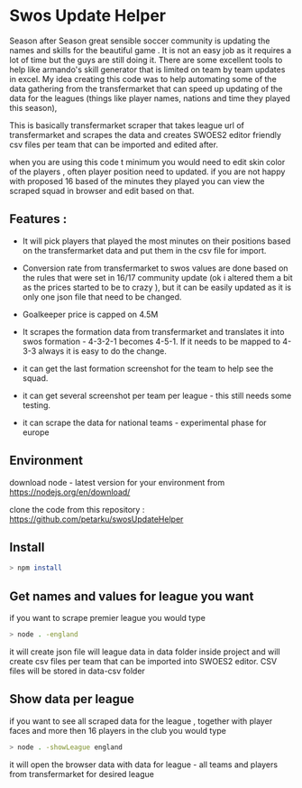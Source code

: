 # Swos Update Helper

Season after Season great sensible soccer community is updating the names and skills for the beautiful game . It is not an easy job as it requires a lot of time but the guys are still doing it. There are some excellent tools to help like armando's skill generator that is limited on team by team updates in excel. 
My idea creating this code was to help automating some of the data gathering from the transfermarket that can speed up updating of the data for the leagues (things like player names, nations and time they played this season),  

This is basically transfermarket scraper that takes league url of transfermarket and scrapes the data and creates SWOES2 editor friendly csv files per team that can be imported and edited after.

when you are using this code t minimum you would need to edit skin color of the players , often player position need to updated. 
if you are not happy with proposed 16 based of the minutes they played you can view the scraped squad in browser and edit based on that. 

## Features : 

- It will pick players that played the most minutes on their positions based on the transfermarket data and put them in the csv file for import.  

- Conversion rate from transfermarket to swos values are done based on the rules that were set in 16/17 community update (ok i altered them a bit as the prices started to be to crazy ), but it can be easily updated as it is only one json file that need to be changed. 

- Goalkeeper price is capped on 4.5M 

- It scrapes the formation data from transfermarket and translates it into swos formation - 4-3-2-1 becomes 4-5-1. If it needs to be mapped to 4-3-3 always it is easy to do the change. 

- it can get the last formation screenshot for the team to help see the squad. 

- it can get several screenshot per team per league - this still needs some testing. 

- it can scrape the data for national teams - experimental phase for europe 


## Environment

download node - latest version for your environment from https://nodejs.org/en/download/ 

clone the code from this repository : https://github.com/petarku/swosUpdateHelper 


## Install
```sh
> npm install
```

## Get names and values for league you want
if you want to scrape premier league you would type 
```sh
> node . -england  
```
it will create json file will league data in data folder inside project and will create csv files per team that can be imported into SWOES2 editor. CSV files will be stored in data-csv folder 


## Show data per league
if you want to see all scraped data for the league , together with player faces and more then 16 players in the club you would type
```sh
> node . -showLeague england 
```
it will open the browser data with data for league - all teams and players from transfermarket for desired league
